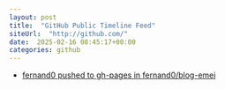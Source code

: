 ```yaml
---
layout: post
title:  "GitHub Public Timeline Feed"
siteUrl:  "http://github.com/"
date:  2025-02-16 08:45:17+00:00
categories: github
---
```

*  [fernand0 pushed to gh-pages in fernand0/blog-emei](https://github.com/fernand0/blog-emei/compare/1fe2c0bf10...7f42e283c2)
